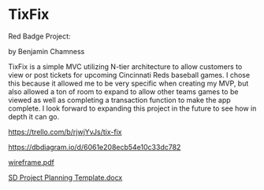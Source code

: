 # TixFix
Red Badge Project:

by Benjamin Chamness

TixFix is a simple MVC utilizing N-tier architecture to allow customers to view or post tickets for upcoming Cincinnati Reds baseball games.  I chose this because it allowed me to be very specific when creating my MVP, but also allowed a ton of room to expand to allow other teams games to be viewed as well as completing a transaction function to make the app complete. I look forward to expanding this project in the future to see how in depth it can go.

https://trello.com/b/rjwjYvJs/tix-fix

https://dbdiagram.io/d/6061e208ecb54e10c33dc782

[wireframe.pdf](https://github.com/Benjamin-Chamness/TixFix/files/6297004/wireframe.pdf)

[SD Project Planning Template.docx](https://github.com/Benjamin-Chamness/TixFix/files/6297084/SD.Project.Planning.Template.docx)



